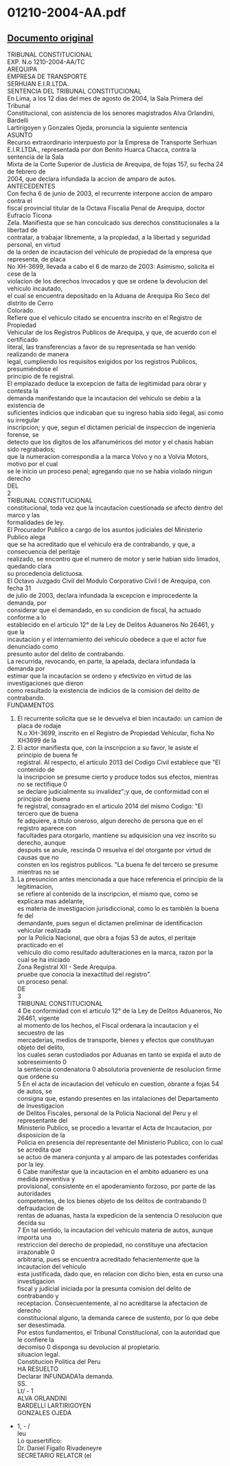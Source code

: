 
01210-2004-AA.pdf
=================
  
[Documento original](https://tc.gob.pe/jurisprudencia/2005/01210-2004-AA.pdf)  
---  
TRIBUNAL CONSTITUCIONAL  
EXP. N.o 1210-2004-AA/TC  
AREQUIPA  
EMPRESA DE TRANSPORTE  
SERHUAN E.I.R.LTDA.  
SENTENCIA DEL TRIBUNAL CONSTITUCIONAL  
En Lima, a los 12 dias del mes de agosto de 2004, la Sala Primera del Tribunal  
Constitucional, con asistencia de los senores magistrados Alva Orlandini, Bardelli  
Lartirigoyen y Gonzales Ojeda, pronuncia la siguiente sentencia  
ASUNTO  
Recurso extraordinario interpuesto por la Empresa de Transporte Serhuan  
E.I.R.LTDA., representada por don Benito Huarca Chacca, contra la sentencia de la Sala  
Mixta de la Corte Superior de Justicia de Arequipa, de fojas 157, su fecha 24 de febrero de  
2004, que declara infundada la accion de amparo de autos.  
ANTECEDENTES  
Con fecha 6 de junio de 2003, el recurrente interpone accion de amparo contra el  
fiscal provincial titular de la Octava Fiscalia Penal de Arequipa, doctor Eufracio Ticona  
Zela. Manifiesta que se han conculcado sus derechos constitucionales a la libertad de  
contratar, a trabajar libremente, a la propiedad, a la libertad y seguridad personal, en virtud  
de la orden de incautacion del vehiculo de propiedad de la empresa que representa, de placa  
No XH-3699, llevada a cabo el 6 de marzo de 2003: Asimismo, solicita el cese de la  
violacion de los derechos invocados y que se ordene la devolucion del vehiculo incautado,  
el cual se encuentra depositado en la Aduana de Arequipa Rio Seco del distrito de Cerro  
Colorado.  
Refiere que el vehiculo citado se encuentra inscrito en el Registro de Propiedad  
Vehicular de los Registros Publicos de Arequipa, y que, de acuerdo con el certificado  
literal, las transferencias a favor de su representada se han venido realizando de manera  
legal, cumpliendo los requisitos exigidos por los registros Publicos, presumiéndose el  
principio de fe registral.  
El emplazado deduce la excepcion de falta de legitimidad para obrar y contesta la  
demanda manifestando que la incautacion del vehiculo se debio a la existencia de  
suficientes indicios que indicaban que su ingreso habia sido ilegal, asi como su irregular  
inscripcion; y que, segun el dictamen pericial de inspeccion de ingenieria forense, se  
detecto que los digitos de los alfanuméricos del motor y el chasis habian sido regrabados;  
que la numeracion correspondia a la marca Volvo y no a Volvia Motors, motivo por el cual  
se le inicio un proceso penal; agregando que no se habia violado ningun derecho  
DEL  
2  
TRIBUNAL CONSTITUCIONAL  
constitucional, toda vez que la incautacion cuestionada se afecto dentro del marco y las  
formalidades de ley.  
El Procurador Publico a cargo de los asuntos judiciales del Ministerio Publico alega  
que se ha acreditado que el vehiculo era de contrabando, y que, a consecuencia del peritaje  
realizado, se encontro que el numero de motor y serie habian sido limados, quedando clara  
su procedencia delictuosa.  
El Octavo Juzgado Civil del Modulo Corporativo Civil I de Arequipa, con fecha 31  
de julio de 2003, declara infundada la excepcion e improcedente la demanda, por  
considerar que el demandado, en su condicion de fiscal, ha actuado conforme a lo  
establecido en el articulo 12° de la Ley de Delitos Aduaneros No 26461, y que la  
incautacion y el internamiento del vehiculo obedece a que el actor fue denunciado como  
presunto autor del delito de contrabando.  
La recurrida, revocando, en parte, la apelada, declara infundada la demanda por  
estimar que la incautacion se ordeno y efectivizo en virtud de las investigaciones que dieron  
como resultado la existencia de indicios de la comision del delito de contrabando.  
FUNDAMENTOS  
1. El recurrente solicita que se le devuelva el bien incautado: un camion de placa de rodaje  
N.o XH-3699, inscrito en el Registro de Propiedad Vehicular, ficha No XH3699 de la  
2. El actor manifiesta que, con la inscripcion a su favor, le asiste el principio de buena fe  
registral. Al respecto, el articulo 2013 del Codigo Civil establece que "El contenido de  
la inscripcion se presume cierto y produce todos sus efectos, mientras no se rectifique 0  
se declare judicialmente su invalidez";y que, de conformidad con el principio de buena  
fe registral, consagrado en el articulo 2014 del mismo Codigo: "El tercero que de buena  
fe adquiere, a titulo oneroso, algun derecho de persona que en el registro aparece con  
facultades para otorgarlo, mantiene su adquisicion una vez inscrito su derecho, aunque  
después se anule, rescinda O resuelva el del otorgante por virtud de causas que no  
consten en los registros publicos. "La buena fe del tercero se presume mientras no se  
3. La presuncion antes mencionada a que hace referencia el principio de la legitimacion,  
se refiere al contenido de la inscripcion, el mismo que, como se explicara mas adelante,  
es materia de investigacion jurisdiccional, como lo es también la buena fe del  
demandante, pues segun el dictamen preliminar de identificacion vehicular realizada  
por la Policia Nacional, que obra a fojas 53 de autos, el peritaje practicado en el  
vehiculo dio como resultado adulteraciones en la marca, razon por la cual se ha iniciado  
Zona Registral XII - Sede Arequipa.  
pruebe que conocia la inexactitud del registro".  
un proceso penal.  
DE  
3  
TRIBUNAL CONSTITUCIONAL  
4 De conformidad con el articulo 12° de la Ley de Delitos Aduaneros, No 26461, vigente  
al momento de los hechos, el Fiscal ordenara la incautacion y el secuestro de las  
mercaderias, medios de transporte, bienes y efectos que constituyan objeto del delito,  
los cuales seran custodiados por Aduanas en tanto se expida el auto de sobreseimiento 0  
la sentencia condenatoria 0 absolutoria proveniente de resolucion firme que ordene su  
5 En el acta de incautacion del vehiculo en cuestion, obrante a fojas 54 de autos, se  
consigna que, estando presentes en las intalaciones del Departamento de Investigacion  
de Delitos Fiscales, personal de la Policia Nacional del Peru y el representante del  
Ministerio Publico, se procedio a levantar el Acta de Incautacion, por disposicion de la  
Policia en presencia del representante del Ministerio Publico, con lo cual se acredita que  
se actuo de manera conjunta y al amparo de las potestades conferidas por la ley.  
6 Cabe manifestar que la incautacion en el ambito aduanero es una medida preventiva y  
provisional, consistente en el apoderamiento forzoso, por parte de las autoridades  
competentes, de los bienes objeto de los delitos de contrabando 0 defraudacion de  
rentas de aduanas, hasta la expedicion de la sentencia O resolucion que decida su  
7 En tal sentido, la incautacion del vehiculo materia de autos, aunque importa una  
restriccion del derecho de propiedad, no constituye una afectacion irrazonable 0  
arbitraria, pues se encuentra acreditado fehacientemente que la incautacion del vehiculo  
esta justificada, dado que, en relacion con dicho bien, esta en curso una investigacion  
fiscal y judicial iniciada por la presunta comision del delito de contrabando y  
receptacion. Consecuentemente, al no acreditarse la afectacion de derecho  
constitucional alguno, la demanda carece de sustento, por lo que debe ser desestimada.  
Por estos fundamentos, el Tribunal Constitucional, con la autoridad que le confiere la  
decomiso 0 disponga su devolucion al propietario.  
situacion legal.  
Constitucion Politica del Peru  
HA RESUELTO  
Declarar INFUNDADA1a demanda.  
SS.  
Lt/ - 1  
ALVA ORLANDINI  
BARDELLI LARTIRIGOYEN  
GONZALES OJEDA  
- 1, - /  
leu  
Lo quesertifico:  
Dr. Daniel Figallo Rivadeneyre  
SECRETARIO RELATCR (el